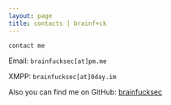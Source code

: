 ```yaml
---
layout: page
title: contacts | brainf+ck
---
```


```term
contact me
```

Email:  `brainfucksec[at]pm.me`

XMPP:   `brainfucksec[at]0day.im`

Also you can find me on GitHub: [brainfucksec](https://github.com/brainfucksec)
